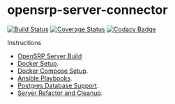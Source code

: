 # opensrp-server-connector
[![Build Status](https://travis-ci.org/OpenSRP/opensrp-server-connector.svg?branch=master)](https://travis-ci.org/OpenSRP/opensrp-server-connector) [![Coverage Status](https://coveralls.io/repos/github/OpenSRP/opensrp-server-connector/badge.svg?branch=master)](https://coveralls.io/github/OpenSRP/opensrp-server-connector?branch=master) [![Codacy Badge](https://api.codacy.com/project/badge/Grade/97b0f387f0fa484caffea641f4762fbe)](https://www.codacy.com/app/OpenSRP/opensrp-server-core?utm_source=github.com&amp;utm_medium=referral&amp;utm_content=OpenSRP/opensrp-server-core&amp;utm_campaign=Badge_Grade)

Instructions

* [OpenSRP Server Build](https://smartregister.atlassian.net/wiki/display/Documentation/OpenSRP+Server+Build) 
* [Docker Setup](https://smartregister.atlassian.net/wiki/display/Documentation/Docker+Setup).
* [Docker Compose Setup](https://smartregister.atlassian.net/wiki/spaces/Documentation/pages/52690976/Docker+Compose+Setup).
* [Ansible Playbooks](https://smartregister.atlassian.net/wiki/spaces/Documentation/pages/540901377/Ansible+Playbooks).
* [Postgres Database Support](https://smartregister.atlassian.net/wiki/spaces/Documentation/pages/251068417/Postgres+Database+Support+as+Main+Datastore).
* [Server Refactor and Cleanup](https://smartregister.atlassian.net/wiki/spaces/Documentation/pages/562659330/OpenSRP+Server+Refactor+and+Clean+up).
